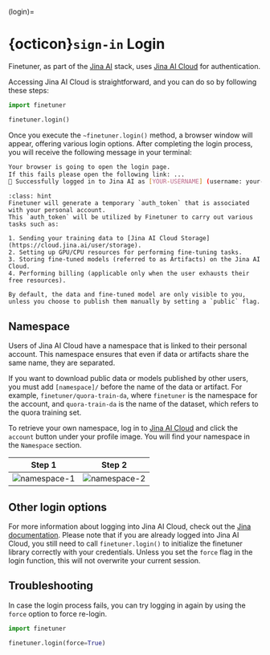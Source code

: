 (login)=
# {octicon}`sign-in` Login

Finetuner, as part of the [Jina AI](https://jina.ai/) stack,
uses [Jina AI Cloud](https://cloud.jina.ai/) for authentication.

Accessing Jina AI Cloud is straightforward, and you can do so by following these steps:

```python
import finetuner

finetuner.login()
```

Once you execute the `~finetuner.login()` method,
a browser window will appear, offering various login options.
After completing the login process, you will receive the following message in your terminal:

```bash
Your browser is going to open the login page.
If this fails please open the following link: ...
🔐 Successfully logged in to Jina AI as [YOUR-USERNAME] (username: your-username)!
```

```{admonition} What happens when I login?
:class: hint
Finetuner will generate a temporary `auth_token` that is associated with your personal account.
This `auth_token` will be utilized by Finetuner to carry out various tasks such as:

1. Sending your training data to [Jina AI Cloud Storage](https://cloud.jina.ai/user/storage).
2. Setting up GPU/CPU resources for performing fine-tuning tasks.
3. Storing fine-tuned models (referred to as Artifacts) on the Jina AI Cloud.
4. Performing billing (applicable only when the user exhausts their free resources).

By default, the data and fine-tuned model are only visible to you, unless you choose to publish them manually by setting a `public` flag.
```

## Namespace

Users of Jina AI Cloud have a namespace that is linked to their personal account.
This namespace ensures that even if data or artifacts share the same name,
they are separated. 

If you want to download public data or models published by other users,
you must add `[namespace]/` before the name of the data or artifact.
For example, `finetuner/quora-train-da`,
where `finetuner` is the namespace for the account, and `quora-train-da` is the name of the dataset,
which refers to the quora training set.

To retrieve your own namespace,
log in to [Jina AI Cloud](https://cloud.jina.ai/) and click the `account` button under your profile image.
You will find your namespace in the `Namespace` section.


Step 1             |  Step 2
:-------------------------:|:-------------------------:
![namespace-1](https://user-images.githubusercontent.com/9794489/233982646-9476b885-89a9-45e4-9dd7-eea9127afb4c.jpeg)  |  ![namespace-2](https://user-images.githubusercontent.com/9794489/233982661-25a840a0-6812-4752-96b2-6c692dbf0ead.jpeg)

## Other login options

For more information about logging into Jina AI Cloud, check out the [Jina documentation](https://docs.jina.ai/jina-ai-cloud/login/).
Please note that if you are already logged into Jina AI Cloud, you still need to call `finetuner.login()` to initialize the finetuner library correctly with your credentials.
Unless you set the `force` flag in the login function, this will not overwrite your current session.

## Troubleshooting

In case the login process fails,
you can try logging in again by using the `force` option to force re-login.

```python
import finetuner

finetuner.login(force=True)
```
